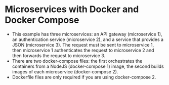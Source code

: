 # Microservices with Docker and Docker Compose

- This example has three microservices: an API gateway (microservice 1), an authentication service (microservice 2), and a service that provides a JSON (microservice 3). The request must be sent to microservice 1, then microservice 1 authenticates the request to microservice 2 and then forwards the request to microservice 3.
- There are two docker-compose files: the first orchestrates the containers from a NodeJS (docker-compose 1) image, the second builds images of each microservice (docker-compose 2).
- Dockerfile files are only required if you are using docker-compose 2.
